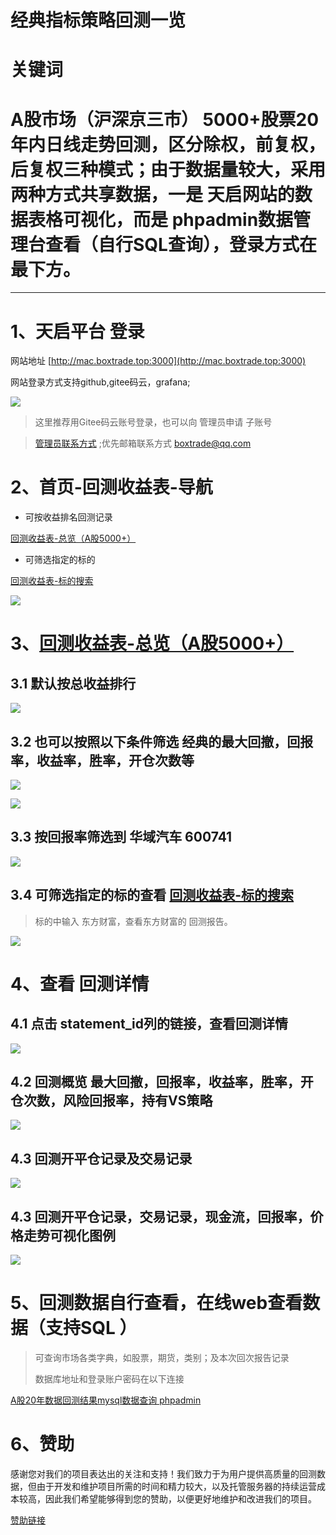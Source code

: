 # 经典指标策略回测一览

# 关键词

# A股市场（沪深京三市） 5000+股票20年内日线走势回测，区分除权，前复权，后复权三种模式；由于数据量较大，采用两种方式共享数据，一是 天启网站的数据表格可视化，而是 phpadmin数据管理台查看（自行SQL查询），登录方式在最下方。

--- 

# 1、天启平台 登录

网站地址 [http://mac.boxtrade.top:3000](http://mac.boxtrade.top:3000)

网站登录方式支持github,gitee码云，grafana;

![](img/assets_batch_backtesting_20230918/2023-09-21-14-13-00-image.png)

> 这里推荐用Gitee码云账号登录，也可以向 管理员申请 子账号

> [管理员联系方式](../contact.md) ;优先邮箱联系方式 [boxtrade@qq.com](mailto:boxtrade@qq.com)

# 2、首页-回测收益表-导航

- 可按收益排名回测记录

[回测收益表-总览（A股5000+）](http://mac.boxtrade.top:3000/d/d9PTgpmIk/5Zue5rWL5pS255uK6KGoLeaAu-iniA)

- 可筛选指定的标的

[回测收益表-标的搜索](http://mac.boxtrade.top:3000/d/QK1z5jmIk/5Zue5rWL5pS255uK6KGoLeagh-eahOaQnOe0og?orgId=1)

![](img/assets_batch_backtesting_20230918/2023-09-21-14-17-50-image.png)

# 3、[回测收益表-总览（A股5000+）](http://mac.boxtrade.top:3000/d/d9PTgpmIk/5Zue5rWL5pS255uK6KGoLeaAu-iniA)

## 3.1 默认按总收益排行

![](img/assets_batch_backtesting_20230918/2023-09-21-14-24-51-image.png)

## 3.2 也可以按照以下条件筛选 经典的最大回撤，回报率，收益率，胜率，开仓次数等

![](img/assets_batch_backtesting_20230918/2023-09-21-14-26-59-image.png)

![](img/assets_batch_backtesting_20230918/2023-09-21-14-27-36-image.png)

## 3.3 按回报率筛选到 华域汽车 600741

![](img/assets_batch_backtesting_20230918/2023-09-21-14-29-38-image.png)

## 3.4 可筛选指定的标的查看 [回测收益表-标的搜索](http://mac.boxtrade.top:3000/d/QK1z5jmIk/5Zue5rWL5pS255uK6KGoLeagh-eahOaQnOe0og?orgId=1)

>  标的中输入 东方财富，查看东方财富的 回测报告。

![](img/assets_batch_backtesting_20230918/2023-09-21-14-41-53-image.png)

# 4、查看 回测详情

## 4.1 点击 statement_id列的链接，查看回测详情

![](img/assets_batch_backtesting_20230918/2023-09-21-14-31-37-image.png)

## 4.2  回测概览 最大回撤，回报率，收益率，胜率，开仓次数，风险回报率，持有VS策略

![](img/assets_batch_backtesting_20230918/2023-09-21-14-35-25-image.png)

## 4.3 回测开平仓记录及交易记录

![](img/assets_batch_backtesting_20230918/2023-09-21-14-38-48-image.png)

## 4.3 回测开平仓记录，交易记录，现金流，回报率，价格走势可视化图例

![](img/assets_batch_backtesting_20230918/2023-09-21-14-39-34-image.png)

# 5、回测数据自行查看，在线web查看数据（支持SQL ）

> 可查询市场各类字典，如股票，期货，类别；及本次回次报告记录
> 
> 数据库地址和登录账户密码在以下连接

[A股20年数据回测结果mysql数据查询 phpadmin](backtesting/phpadmin_data_view.md)

# 6、赞助

感谢您对我们的项目表达出的关注和支持！我们致力于为用户提供高质量的回测数据，但由于开发和维护项目所需的时间和精力较大，以及托管服务器的持续运营成本较高，因此我们希望能够得到您的赞助，以便更好地维护和改进我们的项目。

[赞助链接](../donate/README.md)
